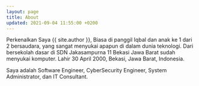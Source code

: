 ```yaml
---
layout: page
title: About
updated: 2021-09-04 11:55:00 +0200
---
```


Perkenalkan Saya {{ site.author }}, Biasa di panggil Iqbal dan anak ke 1 dari 2 bersaudara, yang sangat menyukai apapun di dalam dunia teknologi. Dari bersekolah dasar di SDN Jakasampurna 11 Bekasi Jawa Barat sudah menyukai komputer.
Lahir 30 April 2000, Bekasi, Jawa Barat, Indonesia.

Saya adalah Software Engineer, CyberSecurity Engineer, System Administrator, dan IT Consultant.


